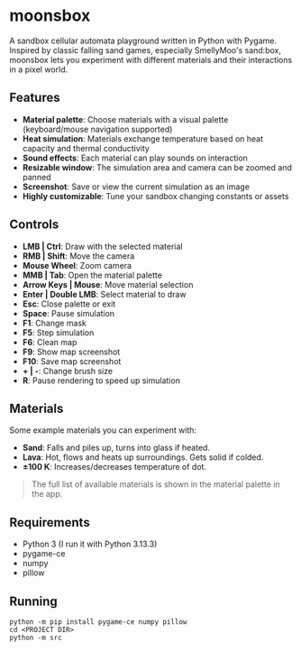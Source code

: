 # moonsbox

A sandbox cellular automata playground written in Python with Pygame. Inspired by classic falling sand games, especially SmellyMoo's sand:box, moonsbox lets you experiment with different materials and their interactions in a pixel world.

## Features

- **Material palette**: Choose materials with a visual palette (keyboard/mouse navigation supported)
- **Heat simulation**: Materials exchange temperature based on heat capacity and thermal conductivity
- **Sound effects**: Each material can play sounds on interaction
- **Resizable window**: The simulation area and camera can be zoomed and panned
- **Screenshot**: Save or view the current simulation as an image
- **Highly customizable**: Tune your sandbox changing constants or assets

## Controls

- **LMB | Ctrl**: Draw with the selected material
- **RMB | Shift**: Move the camera
- **Mouse Wheel**: Zoom camera
- **MMB | Tab**: Open the material palette
- **Arrow Keys | Mouse**: Move material selection
- **Enter | Double LMB**: Select material to draw
- **Esc**: Close palette or exit
- **Space**: Pause simulation
- **F1**: Change mask
- **F5**: Step simulation
- **F6**: Clean map
- **F9**: Show map screenshot
- **F10**: Save map screenshot
- **+ | -**: Change brush size
- **R**: Pause rendering to speed up simulation

## Materials

Some example materials you can experiment with:

- **Sand**: Falls and piles up, turns into glass if heated.
- **Lava**: Hot, flows and heats up surroundings. Gets solid if colded.
- **±100 K**: Increases/decreases temperature of dot.

> The full list of available materials is shown in the material palette in the app.

## Requirements

- Python 3 (I run it with Python 3.13.3)
- pygame-ce
- numpy
- pillow

## Running

```
python -m pip install pygame-ce numpy pillow
cd <PROJECT DIR>
python -m src
```